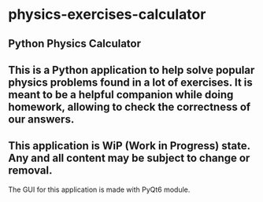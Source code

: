 # physics-exercises-calculator
## Python Physics Calculator
This is a Python application to help solve popular physics problems found in a lot of exercises. It is meant to be a helpful companion while doing homework, allowing to check the correctness of our answers.
---
This application is WiP (Work in Progress) state. Any and all content may be subject to change or removal.
---
The GUI for this application is made with PyQt6 module.
